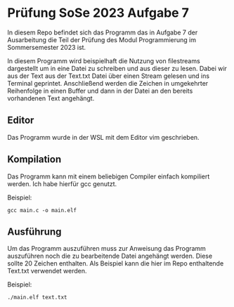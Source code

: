 # Prüfung SoSe 2023 Aufgabe 7
In diesem Repo befindet sich das Programm das in Aufgabe 7 der Ausarbeitung die Teil der Prüfung des Modul Programmierung im Sommersemester 2023 ist.

In diesem Programm wird beispielhaft die Nutzung von filestreams dargestellt um in eine Datei zu schreiben und aus dieser zu lesen. Dabei wir aus der Text aus der Text.txt Datei über einen Stream gelesen und ins Terminal geprintet. Anschließend werden die Zeichen in umgekehrter Reihenfolge in einen Buffer und dann in der Datei an den bereits vorhandenen Text angehängt.

## Editor 
Das Programm wurde in der WSL mit dem Editor vim geschrieben.

## Kompilation
Das Programm kann mit einem beliebigen Compiler einfach kompiliert werden. Ich habe hierfür gcc genutzt.

Beispiel: 
```
gcc main.c -o main.elf
```

## Ausführung 
Um das Programm auszuführen muss zur Anweisung das Programm auszuführen noch die zu bearbeitende Datei angehängt werden. Diese sollte 20 Zeichen enthalten. Als Beispiel kann die hier im Repo enthaltende Text.txt verwendet werden. 

Beispiel:
```
./main.elf text.txt
```
